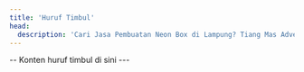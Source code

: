 ```yaml
---
title: 'Huruf Timbul'
head:
  description: 'Cari Jasa Pembuatan Neon Box di Lampung? Tiang Mas Advertising hadir untuk solusi iklan terbaik Anda. Menarik, berkualitas, dan terjangkau'
---
```

-- Konten huruf timbul di sini ---